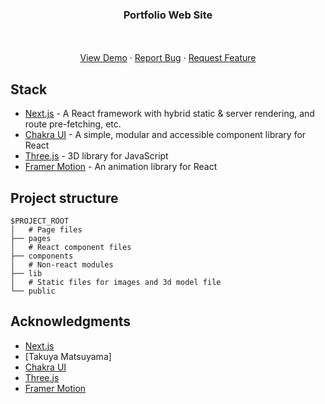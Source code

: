 <div align="center">

  <h3 align="center">Portfolio Web Site</h3>

  <p align="center">
    <br />
    <br />
    <a href="https://furkancanzirek.me">View Demo</a>
    ·
    <a href="https://github.com/furkancanzirek/furkancanzirek-website/issues">Report Bug</a>
    ·
    <a href="https://github.com/furkancanzirek/furkancanzirek-website/issues">Request Feature</a>
  </p>
</div>

## Stack

- [Next.js](https://nextjs.org/) - A React framework with hybrid static & server rendering, and route pre-fetching, etc.
- [Chakra UI](https://chakra-ui.com/) - A simple, modular and accessible component library for React
- [Three.js](https://threejs.org/) - 3D library for JavaScript
- [Framer Motion](https://www.framer.com/motion/) - An animation library for React

## Project structure

```
$PROJECT_ROOT
│   # Page files
├── pages
│   # React component files
├── components
│   # Non-react modules
├── lib
│   # Static files for images and 3d model file
└── public
```


## Acknowledgments

* [Next.js](https://nextjs.org/)
* [Takuya Matsuyama]
* [Chakra UI](https://chakra-ui.com/)
* [Three.js](https://threejs.org/)
* [Framer Motion](https://www.framer.com/motion/)
